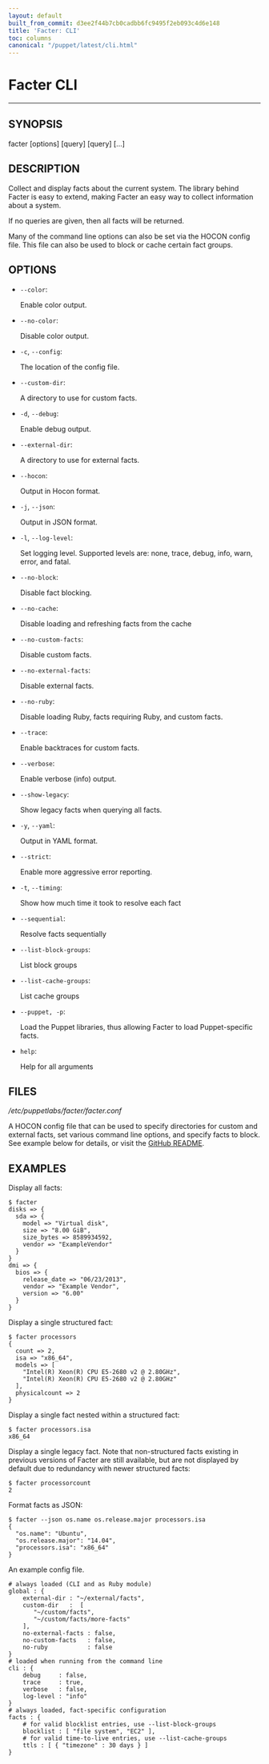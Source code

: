 ```yaml
---
layout: default
built_from_commit: d3ee2f44b7cb0cadbb6fc9495f2eb093c4d6e148
title: 'Facter: CLI'
toc: columns
canonical: "/puppet/latest/cli.html"
---
```


# Facter CLI

---
SYNOPSIS
--------
  facter [options] [query] [query] [...]

DESCRIPTION
-----------
Collect and display facts about the current system. The library behind Facter is easy to extend, making Facter an easy way to collect information about a system.

If no queries are given, then all facts will be returned.

Many of the command line options can also be set via the HOCON config file. This file can also be used to block or cache certain fact groups.

OPTIONS
-------

  * `--color`:

    Enable color output.


  * `--no-color`:

    Disable color output.


  * `-c`, `--config`:

    The location of the config file.


  * `--custom-dir`:

    A directory to use for custom facts.


  * `-d`, `--debug`:

    Enable debug output.


  * `--external-dir`:

    A directory to use for external facts.


  * `--hocon`:

    Output in Hocon format.


  * `-j`, `--json`:

    Output in JSON format.


  * `-l`, `--log-level`:

    Set logging level. Supported levels are: none, trace, debug, info, warn, error, and fatal.


  * `--no-block`:

    Disable fact blocking.


  * `--no-cache`:

    Disable loading and refreshing facts from the cache


  * `--no-custom-facts`:

    Disable custom facts.


  * `--no-external-facts`:

    Disable external facts.


  * `--no-ruby`:

    Disable loading Ruby, facts requiring Ruby, and custom facts.


  * `--trace`:

    Enable backtraces for custom facts.


  * `--verbose`:

    Enable verbose (info) output.


  * `--show-legacy`:

    Show legacy facts when querying all facts.


  * `-y`, `--yaml`:

    Output in YAML format.


  * `--strict`:

    Enable more aggressive error reporting.


  * `-t`, `--timing`:

    Show how much time it took to resolve each fact


  * `--sequential`:

    Resolve facts sequentially


  * `--list-block-groups`:

    List block groups


  * `--list-cache-groups`:

    List cache groups


  * `--puppet, -p`:

    Load the Puppet libraries, thus allowing Facter to load Puppet-specific facts.


  * `help`:

    Help for all arguments



FILES
-----
<em>/etc/puppetlabs/facter/facter.conf</em>

A HOCON config file that can be used to specify directories for custom and external facts, set various command line options, and specify facts to block. See example below for details, or visit the [GitHub README](https://github.com/puppetlabs/puppetlabs-hocon#overview).

EXAMPLES
--------
Display all facts:

```
$ facter
disks => {
  sda => {
    model => "Virtual disk",
    size => "8.00 GiB",
    size_bytes => 8589934592,
    vendor => "ExampleVendor"
  }
}
dmi => {
  bios => {
    release_date => "06/23/2013",
    vendor => "Example Vendor",
    version => "6.00"
  }
}
```

Display a single structured fact:

```
$ facter processors
{
  count => 2,
  isa => "x86_64",
  models => [
    "Intel(R) Xeon(R) CPU E5-2680 v2 @ 2.80GHz",
    "Intel(R) Xeon(R) CPU E5-2680 v2 @ 2.80GHz"
  ],
  physicalcount => 2
}
```

Display a single fact nested within a structured fact:

```
$ facter processors.isa
x86_64
```

Display a single legacy fact. Note that non-structured facts existing in previous versions of Facter are still available,
but are not displayed by default due to redundancy with newer structured facts:

```
$ facter processorcount
2
```

Format facts as JSON:

```
$ facter --json os.name os.release.major processors.isa
{
  "os.name": "Ubuntu",
  "os.release.major": "14.04",
  "processors.isa": "x86_64"
}
```

An example config file.

```
# always loaded (CLI and as Ruby module)
global : {
    external-dir : "~/external/facts",
    custom-dir   :  [
       "~/custom/facts",
       "~/custom/facts/more-facts"
    ],
    no-external-facts : false,
    no-custom-facts   : false,
    no-ruby           : false
}
# loaded when running from the command line
cli : {
    debug     : false,
    trace     : true,
    verbose   : false,
    log-level : "info"
}
# always loaded, fact-specific configuration
facts : {
    # for valid blocklist entries, use --list-block-groups
    blocklist : [ "file system", "EC2" ],
    # for valid time-to-live entries, use --list-cache-groups
    ttls : [ { "timezone" : 30 days } ]
}
```

